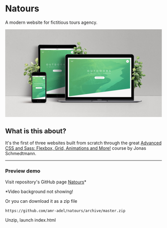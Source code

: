 # Natours

A modern website for fictitious tours agency.

[![Natours](img/demo.jpg "Natours")](https://amr-adel.github.io/natours/)

## What is this about?

It's the first of three websites built from scratch through the great [Advanced CSS and Sass: Flexbox, Grid, Animations and More!](https://www.udemy.com/advanced-css-and-sass/) course by Jonas Schmedtmann.
***

### Preview demo

Visit repository's GitHub page [Natours](https://amr-adel.github.io/natours/)*

*Video background not showing!

Or you can download it as a zip file 

```
https://github.com/amr-adel/natours/archive/master.zip
```
Unzip, launch index.html

